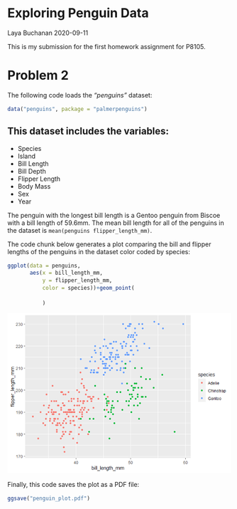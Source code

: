 Exploring Penguin Data
================
Laya Buchanan
2020-09-11

This is my submission for the first homework assignment for P8105.

# Problem 2

The following code loads the *“penguins”* dataset:

``` r
data("penguins", package = "palmerpenguins")
```

## This dataset includes the variables:

  - Species
  - Island
  - Bill Length
  - Bill Depth
  - Flipper Length
  - Body Mass
  - Sex
  - Year

The penguin with the longest bill length is a Gentoo penguin from Biscoe
with a bill length of 59.6mm. The mean bill length for all of the
penguins in the dataset is `mean(penguins flipper_length_mm)`.

The code chunk below generates a plot comparing the bill and flipper
lengths of the penguins in the dataset color coded by species:

``` r
ggplot(data = penguins,
       aes(x = bill_length_mm, 
           y = flipper_length_mm, 
           color = species))+geom_point(
             
           )
```

![](p8105_hw1_lmb2295_files/figure-gfm/unnamed-chunk-3-1.png)<!-- -->

Finally, this code saves the plot as a PDF file:

``` r
ggsave("penguin_plot.pdf")
```
